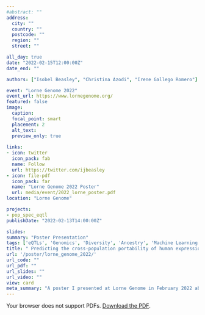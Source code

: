 ```yaml
---
#abstract: ""
address:
  city: ""
  country: ""
  postcode: ""
  region: ""
  street: ""

all_day: true
date: "2022-02-15T12:00:00Z"
date_end: ""

authors: ["Isobel Beasley", "Christina Azodi", "Irene Gallego Romero"]

event: "Lorne Genome 2022"
event_url: https://www.lornegenome.org/
featured: false
image: 
  caption: 
  focal_point: smart
  placement: 2
  alt_text: 
  preview_only: true 
  
links:
- icon: twitter
  icon_pack: fab
  name: Follow
  url: https://twitter.com/ijbeasley
- icon: file-pdf
  icon_pack: far
  name: "Lorne Genome 2022 Poster"
  url: media/event/2022_lorne_poster.pdf
location: "Lorne Genome"

projects: 
- pop_spec_eqtl
publishDate: "2022-02-13T14:00:00Z"

slides: 
summary: "Poster Presentation"
tags: ['eQTLs', 'Genomics', 'Diversity', 'Ancestry', 'Machine Learning']
title: " Predicting the cross-population portability of human expression quantitative trait loci (eQTLs)"
url: '/poster/lorne_genome_2022/'
url_code: ""
url_pdf: ""
url_slides: ""
url_video: ""
view: card
meta_summary: "A poster I presented at Lorne Genome in February 2022 about my master's thesis work. Abstract title:  Predicting the cross-population portability of human expression quantitative trait loci (eQTLs)"
---
```


<object data="../../media/event/2022_lorne_poster.pdf" type="application/pdf" width="100%" height="1325">
  <p>Your browser does not support PDFs. <a href="../../media/event/2022_lorne_poster.pdf">Download the PDF</a>.</p>
</object>
